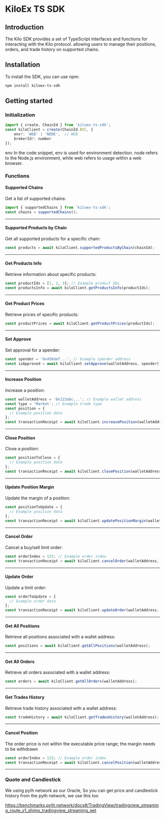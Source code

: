 # KiloEx TS SDK

## Introduction

The Kilo SDK provides a set of TypeScript interfaces and functions for interacting with the Kilo protocol. allowing users to manage their positions, orders, and trade history on supported chains.

## Installation

To install the SDK, you can use npm:

```bash
npm install kiloex-ts-sdk
```

## Getting started

### Initialization

```javascript
import { create, ChainId } from 'kiloex-ts-sdk';
const kiloClient = create(ChainId.BSC, {
    env?: 'WEB' | 'NODE',  // WEB
    brokerId?: number
});
```

env In the code snippet, env is used for environment detection. node refers to the Node.js environment, while web refers to usage within a web browser.

### Functions

#### Supported Chains

Get a list of supported chains:

```javascript
import { supportedChains } from 'kiloex-ts-sdk';
const chains = supportedChains();
```

---

#### Supported Products by Chain

Get all supported products for a specific chain:

```javascript
const products = await kiloClient.supportedProductsByChain(chainId);
```

---

#### Get Products Info

Retrieve information about specific products:

```javascript
const productIds = [1, 2, 3]; // Example product IDs
const productsInfo = await kiloClient.getProductsInfo(productIds);
```

---

#### Get Product Prices

Retrieve prices of specific products:

```javascript
const productPrices = await kiloClient.getProductPrices(productIds);
```

---

#### Set Approve

Set approval for a spender:

```javascript
const spender = '0x456def...'; // Example spender address
const isApproved = await kiloClient.setApprove(walletAddress, spender);
```

---

#### Increase Position

Increase a position:

```javascript
const walletAddress = '0x123abc...'; // Example wallet address
const type = 'Market'; // Example trade type
const position = {
  // Example position data
};
const transactionReceipt = await kiloClient.increasePosition(walletAddress, type, position);
```

---

#### Close Position

Close a position:

```javascript
const positionToClose = {
  // Example position data
};
const transactionReceipt = await kiloClient.closePosition(walletAddress, positionToClose);
```

---

#### Update Position Margin

Update the margin of a position:

```javascript
const positionToUpdate = {
  // Example position data
};
const transactionReceipt = await kiloClient.updatePositionMargin(walletAddress, positionToUpdate);
```

---

#### Cancel Order

Cancel a buy/sell limit order:

```javascript
const orderIndex = 123; // Example order index
const transactionReceipt = await kiloClient.cancelOrder(walletAddress, 'Increase', orderIndex);
```

---

#### Update Order

Update a limit order:

```javascript
const orderToUpdate = {
  // Example order data
};
const transactionReceipt = await kiloClient.updateOrder(walletAddress, orderToUpdate);
```

---

#### Get All Positions

Retrieve all positions associated with a wallet address:

```javascript
const positions = await kiloClient.getAllPositions(walletAddress);
```

---

#### Get All Orders

Retrieve all orders associated with a wallet address:

```javascript
const orders = await kiloClient.getAllOrders(walletAddress);
```

---

#### Get Trades History

Retrieve trade history associated with a wallet address:

```javascript
const tradeHistory = await kiloClient.getTradesHistory(walletAddress);
```

---

#### Cancel Position

The order price is not within the executable price range; the margin needs to be withdrawn

```javascript
const orderIndex = 123; // Example order index
const transactionReceipt = await kiloClient.cancelPosition(walletAddress, 'Increase', orderIndex);
```

---

### Quote and Candlestick

We using pyth network as our Oracle, So you can get price and candlestick history from the pyth network, we use this too

https://benchmarks.pyth.network/docs#/TradingView/tradingview_streaming_route_v1_shims_tradingview_streaming_get
